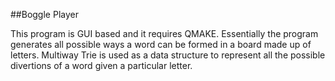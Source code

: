 ##Boggle Player

This program is GUI based and it requires QMAKE. Essentially the program generates all possible ways a word can be formed in a board made up of letters. Multiway Trie is used as a data structure to represent all the possible divertions of a word given a particular letter. 